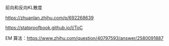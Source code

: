 前向和反向KL散度

https://zhuanlan.zhihu.com/p/692268639

https://statproofbook.github.io/I/ToC

EM 算法：https://www.zhihu.com/question/40797593/answer/2580091887
